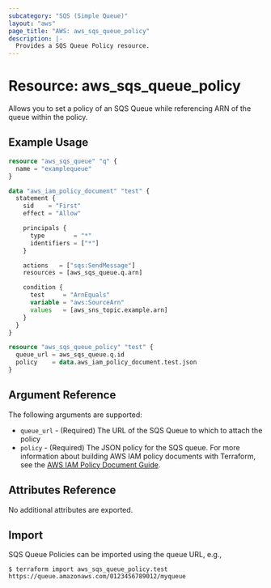 ```yaml
---
subcategory: "SQS (Simple Queue)"
layout: "aws"
page_title: "AWS: aws_sqs_queue_policy"
description: |-
  Provides a SQS Queue Policy resource.
---
```


# Resource: aws_sqs_queue_policy

Allows you to set a policy of an SQS Queue
while referencing ARN of the queue within the policy.

## Example Usage

```terraform
resource "aws_sqs_queue" "q" {
  name = "examplequeue"
}

data "aws_iam_policy_document" "test" {
  statement {
    sid    = "First"
    effect = "Allow"

    principals {
      type        = "*"
      identifiers = ["*"]
    }

    actions   = ["sqs:SendMessage"]
    resources = [aws_sqs_queue.q.arn]

    condition {
      test     = "ArnEquals"
      variable = "aws:SourceArn"
      values   = [aws_sns_topic.example.arn]
    }
  }
}

resource "aws_sqs_queue_policy" "test" {
  queue_url = aws_sqs_queue.q.id
  policy    = data.aws_iam_policy_document.test.json
}
```

## Argument Reference

The following arguments are supported:

* `queue_url` - (Required) The URL of the SQS Queue to which to attach the policy
* `policy` - (Required) The JSON policy for the SQS queue. For more information about building AWS IAM policy documents with Terraform, see the [AWS IAM Policy Document Guide](https://learn.hashicorp.com/terraform/aws/iam-policy).

## Attributes Reference

No additional attributes are exported.

## Import

SQS Queue Policies can be imported using the queue URL, e.g.,

```
$ terraform import aws_sqs_queue_policy.test https://queue.amazonaws.com/0123456789012/myqueue
```
